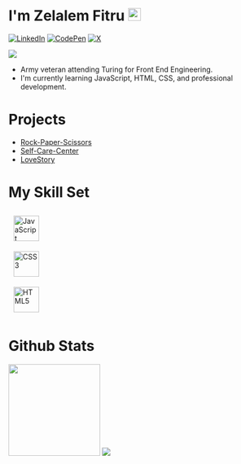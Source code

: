 
# I'm Zelalem Fitru <img src="https://raw.githubusercontent.com/Tarikul-Islam-Anik/Animated-Fluent-Emojis/master/Emojis/People%20with%20activities/Person%20Lifting%20Weights%20Medium-Dark%20Skin%20Tone.png" alt="Person Lifting Weights Medium-Dark Skin Tone" width="25" height="25" />

[![LinkedIn](https://img.shields.io/badge/linkedin-%230077B5.svg?style=for-the-badge&logo=linkedin&logoColor=white)](https://www.linkedin.com/in/zelalemfitru/)
[![CodePen](https://img.shields.io/badge/Codepen-000000?style=for-the-badge&logo=codepen&logoColor=white)](https://codepen.io/zplusfitru)
[![X](https://img.shields.io/badge/X-%23000000.svg?style=for-the-badge&logo=X&logoColor=white)](https://x.com/ZTFitru)

![](https://komarev.com/ghpvc/?username=ZTFitru&color=green)

- Army veteran attending Turing for Front End Engineering.
- I'm currently learning JavaScript, HTML, CSS, and professional development.


# Projects 
- [Rock-Paper-Scissors](https://ztfitru.github.io/Rock-Paper-Scissors/)
- [Self-Care-Center](https://ztfitru.github.io/self-care-center/)
- [LoveStory](https://ztfitru.github.io/lovestory/)

# My Skill Set

<a href="https://www.javascript.com/" target="_blank"><img style="margin: 10px" src="https://profilinator.rishav.dev/skills-assets/javascript-original.svg" alt="JavaScript" height="50" /></a>  
<a href="https://www.w3schools.com/css/" target="_blank"><img style="margin: 10px" src="https://profilinator.rishav.dev/skills-assets/css3-original-wordmark.svg" alt="CSS3" height="50" /></a>  
<a href="https://en.wikipedia.org/wiki/HTML5" target="_blank"><img style="margin: 10px" src="https://profilinator.rishav.dev/skills-assets/html5-original-wordmark.svg" alt="HTML5" height="50" /></a>  

# Github Stats
<img height="180em" src="https://github-readme-stats.vercel.app/api?username=ztfitru&show_icons=true&hide_border=true&&count_private=true&include_all_commits=true" />

<img src="https://user-images.githubusercontent.com/74038190/216644497-1951db19-8f3d-4e44-ac08-8e9d7e0d94a7.gif" />


